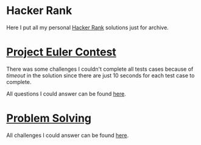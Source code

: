 # Hacker Rank

Here I put all my personal [Hacker Rank](https://www.hackerrank.com/) solutions just for archive.

# [Project Euler Contest](https://www.hackerrank.com/contests/projecteuler/challenges)

There was some challenges I couldn't complete all tests cases because of *timeout* in the solution since there are just 10 seconds for each test case to complete.

All questions I could answer can be found [here](ProjectEuler).

# [Problem Solving](https://www.hackerrank.com/domains/algorithms?badge_type=problem-solving)

All challenges I could answer can be found [here](ProblemSolving).